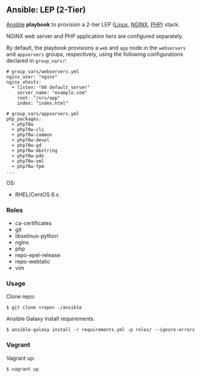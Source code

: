 ## Ansible: LEP (2-Tier)

[Ansible](http://www.ansible.com/) **playbook** to provision a 2-tier LEP ([Linux](http://www.linux.org/), [NGINX](http://nginx.org/), [PHP](http://php.net/)) stack.

NGINX web server and PHP application tiers are configured separately.

By default, the playbook provisions a `web` and `app` node in the `webservers` and `appservers` groups, respectively, using the following configurations declared in `group_vars/`:

    # group_vars/webservers.yml
    nginx_user: "nginx"
    nginx_vhosts:
      + listen: "80 default_server"
        server_name: "example.com"
        root: "/srv/app"
        index: "index.html"

    # group_vars/appservers.yml
    php_packages:
      + php70w
      + php70w-cli
      + php70w-common
      + php70w-devel
      + php70w-gd
      + php70w-mbstring
      + php70w-pdo
      + php70w-xml
      + php70w-fpm
    ...

OS:
- RHEL/CentOS 6.x.

### Roles

- ca-certificates
- git
- libselinux-python
- nginx
- php
- repo-epel-release
- repo-webtatic
- vim

### Usage

Clone repo:
    
    $ git clone <repo> ./ansible

Ansible Galaxy install requirements.

    $ ansible-galaxy install -r requirements.yml -p roles/ --ignore-errors

### Vagrant

Vagrant up:

    $ vagrant up
